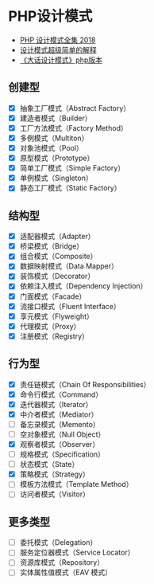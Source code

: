 # PHP设计模式
- [PHP 设计模式全集 2018 ](https://learnku.com/docs/php-design-patterns/2018)
- [设计模式超级简单的解释](https://learnku.com/articles/24982)
- [《大话设计模式》php版本](https://github.com/flyingalex/design-patterns-by-php)

## 创建型
- [x] 抽象工厂模式（Abstract Factory）
- [x] 建造者模式（Builder）
- [x] 工厂方法模式（Factory Method）
- [x] 多例模式（Multiton）
- [x] 对象池模式（Pool）
- [x] 原型模式（Prototype）
- [x] 简单工厂模式（Simple Factory）
- [x] 单例模式（Singleton）
- [x] 静态工厂模式（Static Factory）

## 结构型
- [x] 适配器模式（Adapter）
- [x] 桥梁模式（Bridge）
- [x] 组合模式（Composite）
- [x] 数据映射模式（Data Mapper）
- [x] 装饰模式（Decorator）
- [x] 依赖注入模式（Dependency Injection）
- [x] 门面模式（Facade）
- [x] 流接口模式（Fluent Interface）
- [x] 享元模式（Flyweight）
- [x] 代理模式（Proxy）
- [x] 注册模式（Registry）

## 行为型
- [x] 责任链模式（Chain Of Responsibilities）
- [x] 命令行模式（Command）
- [x] 迭代器模式（Iterator）
- [x] 中介者模式（Mediator）
- [ ] 备忘录模式（Memento）
- [ ] 空对象模式（Null Object）
- [x] 观察者模式（Observer）
- [ ] 规格模式（Specification）
- [ ] 状态模式（State）
- [x] 策略模式（Strategy）
- [ ] 模板方法模式（Template Method）
- [ ] 访问者模式（Visitor）

## 更多类型
- [ ] 委托模式（Delegation）
- [ ] 服务定位器模式（Service Locator）
- [ ] 资源库模式（Repository）
- [ ] 实体属性值模式（EAV 模式）
